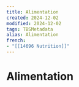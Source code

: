 ```yaml
---
title: Alimentation
created: 2024-12-02
modified: 2024-12-02
tags: TBSMetadata
alias: Alimentation
french:
- "[[14696 Nutrition]]"
---
```

# Alimentation
